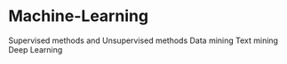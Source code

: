 # Machine-Learning
Supervised methods and Unsupervised methods
Data mining
Text mining
Deep Learning
